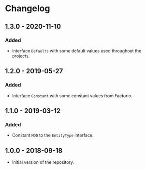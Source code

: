 # Changelog

## 1.3.0 - 2020-11-10

### Added

- Interface `Defaults` with some default values used throughout the projects.

## 1.2.0 - 2019-05-27

### Added

- Interface `Constant` with some constant values from Factorio.

## 1.1.0 - 2019-03-12

### Added

- Constant `MOD` to the `EntityType` interface.

## 1.0.0 - 2018-09-18

- Initial version of the repository.
